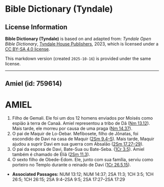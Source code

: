 # Bible Dictionary (Tyndale)

## License Information

**Bible Dictionary (Tyndale)** is based on and adapted from: _Tyndale Open Bible Dictionary_, [Tyndale House Publishers](https://tyndaleopenresources.com/), 2023, which is licensed under a [CC BY-SA 4.0 license](https://creativecommons.org/licenses/by-sa/4.0/legalcode.en).

This markdown version (created `2025-10-16`) is provided under the same license.



--------------------------------

## Amiel (id: 759614)

AMIEL
=====

1. Filho de Gemali. Ele foi um dos 12 homens enviados por Moisés como espião à terra de Canaã. Amiel representou a tribo de Dã ([Nm 13\.12](https://ref.ly/Num13:12)). Mais tarde, ele morreu por causa de uma praga ([Nm 14\.37](https://ref.ly/Num14:37)).
2. O pai de Maquir de Lo\-Debar. Mefibosete, filho de Jônatas, foi escondido de Davi na casa de Maquir ([2Sm 9\.4–5](https://ref.ly/2Sam9:4-2Sam9:5)). Mais tarde, Maquir ajudou a suprir Davi em sua guerra com Absalão ([2Sm 17\.27–29](https://ref.ly/2Sam17:27-2Sam17:29)).
3. O pai da esposa de Davi, Bate\-Sua ou Bate\-Seba. ([1Cr 3\.5](https://ref.ly/1Chr3:5)). Amiel também é chamado de Eliã ([2Sm 11\.3](https://ref.ly/2Sam11:3)).
4. O sexto filho de Obede\-Edom. Ele, junto com sua família, serviu como porteiro no Templo durante o reinado de Davi ([1Cr 26\.5,15](https://ref.ly/1Chr26:5,1Chr26:15)).

* **Associated Passages:** NUM 13:12; NUM 14:37; 2SA 11:3; 1CH 3:5; 1CH 26:5; 1CH 26:15; 2SA 9:4–2SA 9:5; 2SA 17:27–2SA 17:29

